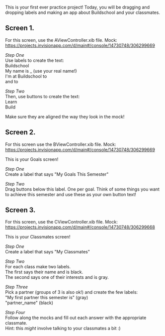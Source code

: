 This is your first ever practice project! Today, you will be dragging and dropping labels and making an app about Buildschool and your classmates.

## Screen 1. 
For this screen, use the AViewController.xib file.
Mock: https://projects.invisionapp.com/d/main#/console/14730748/306299669

*Step One*  
Use labels to create the text:  
Buildschool  
My name is _ (use your real name!)  
I'm at Buildschool to  
and to  

*Step Two*  
Then, use buttons to create the text:  
Learn  
Build

Make sure they are aligned the way they look in the mock!


## Screen 2. 
For this screen use the BViewController.xib file.
Mock: https://projects.invisionapp.com/d/main#/console/14730748/306299669

This is your Goals screen!  

*Step One*  
Create a label that says "My Goals This Semester"  

*Step Two*  
Drag buttons below this label. One per goal. Think of some things you want to achieve this semester and use these as your own button text!


## Screen 3. 
For this screen, use the CViewController.xib file.
Mock: https://projects.invisionapp.com/d/main#/console/14730748/306299668

This is your Classmates screen!  

*Step One*  
Create a label that says "My Classmates"  

*Step Two*  
For each class make two labels.   
  The first says their name and is black.  
  The second says one of their interests and is gray. 
  
*Step Three*   
Pick a partner (groups of 3 is also ok!) and create the few labels:  
"My first partner this semester is" (gray)  
"partner_name" (black)  
  
*Step Four*  
Follow along the mocks and fill out each answer with the appropriate classmate.    
Hint: this *might* involve talking to your classmates a bit :)

